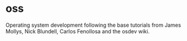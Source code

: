 # oss
Operating system development following the base tutorials from James Mollys, Nick Blundell, Carlos Fenollosa and the osdev wiki.
